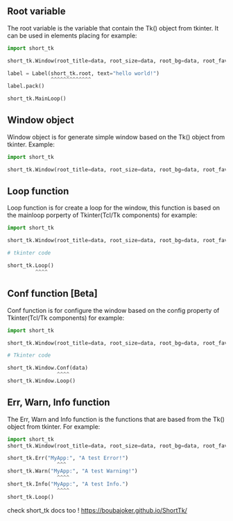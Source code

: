 ## Root variable

The root variable is the variable that contain the Tk() object from tkinter.
It can be used in elements placing for example:
```python
import short_tk

short_tk.Window(root_title=data, root_size=data, root_bg=data, root_favicon=data)

label = Label(short_tk.root, text="hello world!")
              ^^^^^^^^^^^^^
label.pack()   

short_tk.MainLoop()
```

## Window object

Window object is for generate simple window based on the Tk() object from tkinter.
Example:
```python
import short_tk

short_tk.Window(root_title=data, root_size=data, root_bg=data, root_favicon=data)
```

## Loop function

Loop function is for create a loop for the window, this function is based on the mainloop
porperty of Tkinter(Tcl/Tk components)
for example:
```python
import short_tk

short_tk.Window(root_title=data, root_size=data, root_bg=data, root_favicon=data)

# tkinter code 

short_tk.Loop()
         ^^^^
```

## Conf function [Beta]

Conf function is for configure the window based on the config property of Tkinter(Tcl/Tk components)
for example:
```python
import short_tk

short_tk.Window(root_title=data, root_size=data, root_bg=data, root_favicon=data)

# Tkinter code

short_tk.Window.Conf(data)
                ^^^^
short_tk.Window.Loop()
```

## Err, Warn, Info function
The Err, Warn and Info function is the functions that are based from the Tk() object from tkinter. For example:

```python
import short_tk
short_tk.Window(root_title=data, root_size=data, root_bg=data, root_favicon=data)

short_tk.Err("MyApp:", "A test Error!")
                ^^^
short_tk.Warn("MyApp:", "A test Warning!")
                ^^^^
short_tk.Info("MyApp:", "A test Info.")
                ^^^^
short_tk.Loop()
```

check short_tk docs too ! https://boubajoker.github.io/ShortTk/
